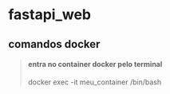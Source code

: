 # fastapi_web


## comandos docker

> #### entra no container docker pelo terminal
> docker exec -it meu_container /bin/bash